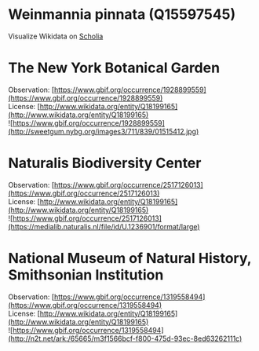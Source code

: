 
Weinmannia pinnata (Q15597545)
==============================
  
Visualize Wikidata on [Scholia](https://scholia.toolforge.org/taxon/Q15597545)
# The New York Botanical Garden
  
Observation: [https://www.gbif.org/occurrence/1928899559](https://www.gbif.org/occurrence/1928899559)  
License: [http://www.wikidata.org/entity/Q18199165](http://www.wikidata.org/entity/Q18199165)  
![https://www.gbif.org/occurrence/1928899559](http://sweetgum.nybg.org/images3/711/839/01515412.jpg)
# Naturalis Biodiversity Center
  
Observation: [https://www.gbif.org/occurrence/2517126013](https://www.gbif.org/occurrence/2517126013)  
License: [http://www.wikidata.org/entity/Q18199165](http://www.wikidata.org/entity/Q18199165)  
![https://www.gbif.org/occurrence/2517126013](https://medialib.naturalis.nl/file/id/U.1236901/format/large)
# National Museum of Natural History, Smithsonian Institution
  
Observation: [https://www.gbif.org/occurrence/1319558494](https://www.gbif.org/occurrence/1319558494)  
License: [http://www.wikidata.org/entity/Q18199165](http://www.wikidata.org/entity/Q18199165)  
![https://www.gbif.org/occurrence/1319558494](http://n2t.net/ark:/65665/m3f1566bcf-f800-475d-93ec-8ed63262111c)